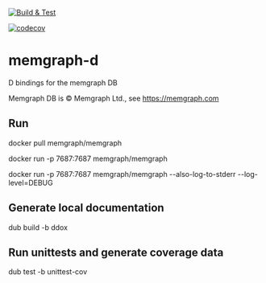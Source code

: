 [![Build & Test](https://github.com/sinisa-susnjar/memgraph-d/actions/workflows/d.yml/badge.svg)](https://github.com/sinisa-susnjar/memgraph-d/actions)

[![codecov](https://codecov.io/gh/sinisa-susnjar/memgraph-d/branch/main/graph/badge.svg?token=ILY7NOAXDF)](https://codecov.io/gh/sinisa-susnjar/memgraph-d)

# memgraph-d

D bindings for the memgraph DB

Memgraph DB is &copy; Memgraph Ltd., see https://memgraph.com

## Run

docker pull memgraph/memgraph

docker run -p 7687:7687 memgraph/memgraph

docker run -p 7687:7687 memgraph/memgraph --also-log-to-stderr --log-level=DEBUG

## Generate local documentation

dub build -b ddox

## Run unittests and generate coverage data

dub test -b unittest-cov
